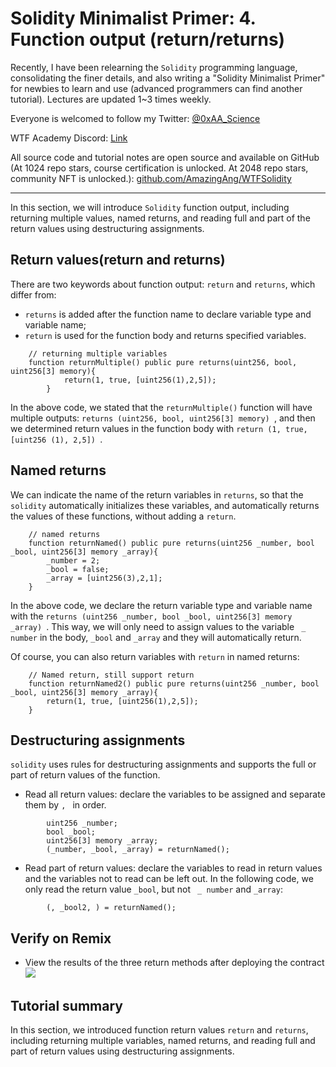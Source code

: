 # Solidity Minimalist Primer: 4. Function output (return/returns)

Recently, I have been relearning the `Solidity` programming language, consolidating the finer details, and also writing a "Solidity Minimalist Primer" for newbies to learn and use (advanced programmers can find another tutorial). Lectures are updated 1~3 times weekly. 

Everyone is welcomed to follow my Twitter: [@0xAA_Science](https://twitter.com/0xAA_Science)

WTF Academy Discord: [Link](https://discord.gg/5akcruXrsk)

All source code and tutorial notes are open source and available on GitHub (At 1024 repo stars, course certification is unlocked. At 2048 repo stars, community NFT is unlocked.): [github.com/AmazingAng/WTFSolidity](https://github.com/AmazingAng/WTFSolidity)

-----

In this section, we will introduce `Solidity` function output, including returning multiple values, named returns, and reading full and part of the return values using destructuring assignments. 

## Return values(return and returns)
There are two keywords about function output: `return` and `returns`, which differ from:
- `returns` is added after the function name to declare variable type and variable name;
- `return` is used for the function body and returns specified variables.

```solidity
    // returning multiple variables
    function returnMultiple() public pure returns(uint256, bool, uint256[3] memory){
            return(1, true, [uint256(1),2,5]);
        }
```
In the above code, we stated that the `returnMultiple()` function will have multiple outputs: `returns (uint256, bool, uint256[3] memory) `, and then we determined return values in the function body with `return (1, true, [uint256 (1), 2,5]) `.

## Named returns
We can indicate the name of the return variables in `returns`, so that the `solidity` automatically initializes these variables, and automatically returns the values of these functions, without adding a `return`.

```solidity
    // named returns
    function returnNamed() public pure returns(uint256 _number, bool _bool, uint256[3] memory _array){
        _number = 2;
        _bool = false; 
        _array = [uint256(3),2,1];
    }
```
In the above code, we declare the return variable type and variable name with the `returns (uint256 _number, bool _bool, uint256[3] memory _array) `. This way, we will only need to assign values to the variable ` _ number` in the body, ` _bool ` and ` _array ` and they will automatically return.

Of course, you can also return variables with `return` in named returns:
```solidity
    // Named return, still support return
    function returnNamed2() public pure returns(uint256 _number, bool _bool, uint256[3] memory _array){
        return(1, true, [uint256(1),2,5]);
    }
```
## Destructuring assignments
`solidity` uses rules for destructuring assignments and supports the full or part of return values of the function.
- Read all return values: declare the variables to be assigned and separate them  by `, ` in order.
```solidity
        uint256 _number;
        bool _bool;
        uint256[3] memory _array;
        (_number, _bool, _array) = returnNamed();
```
- Read part of return values: declare the variables to read in return values and the variables not to read can be left out. In the following code, we only read the return value ` _bool `, but not ` _ number` and ` _array `:
```solidity
        (, _bool2, ) = returnNamed();
```

## Verify on Remix
- View the results of the three return methods after deploying the contract
![](./img/4-1.png)


## Tutorial summary
In this section, we introduced function return values `return` and `returns`, including returning multiple variables, named returns, and reading full and part of return values using destructuring assignments. 





